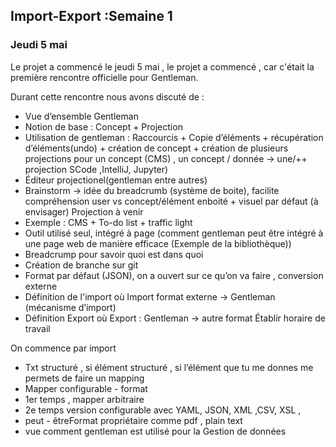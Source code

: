 ## Import-Export :Semaine 1 

### Jeudi 5 mai 

Le projet a commencé le jeudi 5 mai , le projet a commencé , car c'était la première rencontre officielle pour Gentleman. 

Durant cette rencontre nous avons discuté de : 

- Vue d’ensemble Gentleman 
- Notion de base : Concept + Projection 
- Utilisation de gentleman : Raccourcis + Copie d’éléments + récupération d’éléments(undo) + création de concept + création de plusieurs projections pour un concept (CMS) , un concept / donnée -> une/++ projection SCode ,IntelliJ, Jupyter) 
- Éditeur projectionel(gentleman entre autres)
- Brainstorm -> idée du breadcrumb (système de boite), facilite compréhension user vs concept/élément enboité + visuel par défaut (à envisager)
Projection à venir 
- Exemple : CMS + To-do list + traffic light 
- Outil utilisé seul, intégré à page (comment gentleman peut être intégré à une page web de manière efficace (Exemple de la bibliothèque))
- Breadcrump pour savoir quoi est dans quoi 
- Création de branche sur git 
- Format par défaut (JSON), on a ouvert sur ce qu’on va faire , conversion externe 
- Définition de l'import où Import format externe -> Gentleman (mécanisme d’import)
- Définition Export où Export : Gentleman -> autre format 
Établir horaire de travail 

On commence par import 
- Txt structuré , si élément structuré , si l’élément que tu me donnes me permets de faire un mapping 
- Mapper configurable - format 
- 1er temps , mapper arbitraire 
- 2e temps version configurable avec YAML, JSON, XML ,CSV, XSL , 
- peut - êtreFormat propriétaire comme pdf , plain text 
- vue comment gentleman est utilisé pour la Gestion de données 
